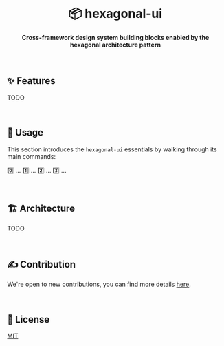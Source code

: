 <br>
<div align="center">
    <h1>📦 hexagonal-ui</h1>
    <strong>Cross-framework design system building blocks enabled by the hexagonal architecture pattern</strong>
</div>
<br>
<br>

## ✨ Features

TODO

<br>

## 🚀 Usage

This section introduces the `hexagonal-ui` essentials by walking through its main commands:

0️⃣ ...
1️⃣ ...
2️⃣ ...
3️⃣ ...

<br>

## 🏗️ Architecture

TODO

<br>

## ✍️ Contribution

We're open to new contributions, you can find more details [here](https://github.com/adbayb/hexagonal-ui/blob/main/CONTRIBUTING.md).

<br>

## 📖 License

[MIT](https://github.com/adbayb/hexagonal-ui/blob/main/LICENSE "License MIT")

<br>
